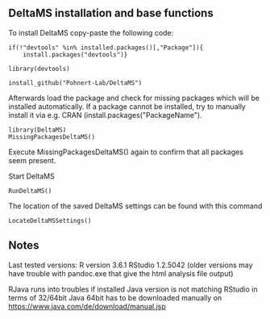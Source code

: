 ## DeltaMS installation and base functions

To install DeltaMS copy-paste the following code:

```
if(!"devtools" %in% installed.packages()[,"Package"]){
    install.packages("devtools")}
	
library(devtools)

install_github("Pohnert-Lab/DeltaMS")
```

Afterwards load the package and check for missing packages which will be installed automatically.
If a package cannot be installed, try to manually install it via e.g. CRAN (install.packages("PackageName").

```
library(DeltaMS)
MissingPackagesDeltaMS()
```
Execute MissingPackagesDeltaMS() again to confirm that all packages seem present.

Start DeltaMS

```
RunDeltaMS()
```

The location of the saved DeltaMS settings can be found with this command

```
LocateDeltaMSSettings()
```
## Notes
Last tested versions:
R version 3.6.1
RStudio 1.2.5042 (older versions may have trouble with pandoc.exe that give the html analysis file output)

RJava runs into troubles if installed Java version is not matching RStudio in terms of 32/64bit
Java 64bit has to be downloaded manually on 
https://www.java.com/de/download/manual.jsp
